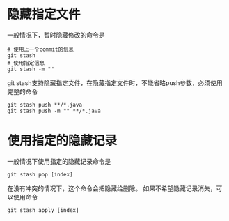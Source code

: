 # 隐藏指定文件
一般情况下，暂时隐藏修改的命令是
```shell
# 使用上一个commit的信息
git stash
# 使用指定信息
git stash -m ""
```

git stash支持隐藏指定文件，在隐藏指定文件时，不能省略push参数，必须使用完整的命令
```shell
git stash push **/*.java
git stash push -m "" **/*.java
```

# 使用指定的隐藏记录
一般情况下使用指定的隐藏记录命令是
```shell
git stash pop [index]
```

在没有冲突的情况下，这个命令会把隐藏给删除。
如果不希望隐藏记录消失，可以使用命令
```shell
git stash apply [index]
```